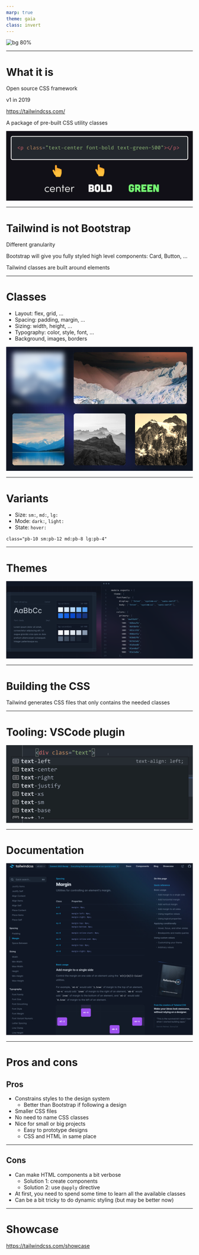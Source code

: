 ```yaml
---
marp: true
theme: gaia
class: invert
---
```


![bg 80%](https://raw.githubusercontent.com/tailwindlabs/tailwindcss/HEAD/.github/logo-dark.svg)

---

# What it is
Open source CSS framework

v1 in 2019

https://tailwindcss.com/

A package of pre-built CSS utility classes

![bg right 100%](classes.png)

---

# Tailwind is not Bootstrap
Different granularity

Bootstrap will give you fully styled high level components: Card, Button, ...

Tailwind classes are built around elements

--- 

# Classes

- Layout: flex, grid, ...
- Spacing: padding, margin, ...
- Sizing: width, height, ...
- Typography: color, style, font, ...
- Background, images, borders

![bg right](image-1.png)

---

# Variants
- Size: `sm:`, `md:`, `lg:`
- Mode: `dark:`, `light:`
- State: `hover:`

```
class="pb-10 sm:pb-12 md:pb-8 lg:pb-4"
```
---

# Themes

![bg bottom:80%](image.png)

--- 
# Building the CSS
Tailwind generates CSS files that only contains the needed classes

---

# Tooling: VSCode plugin

![80%](vscode.png)

---

# Documentation

![](image-2.png)

---

# Pros and cons
## Pros
- Constrains styles to the design system
  - Better than Bootstrap if following a design
- Smaller CSS files
- No need to name CSS classes
- Nice for small or big projects
    - Easy to prototype designs
    - CSS and HTML in same place

---
## Cons
- Can make HTML components a bit verbose
	- Solution 1: create components
	- Solution 2: use `@apply` directive
- At first, you need to spend some time to learn all the available classes
- Can be a bit tricky to do dynamic styling (but may be better now)

--- 

# Showcase 

https://tailwindcss.com/showcase
